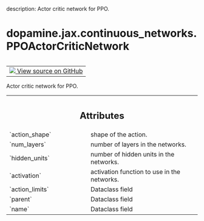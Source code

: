 description: Actor critic network for PPO.

<div itemscope itemtype="http://developers.google.com/ReferenceObject">
<meta itemprop="name" content="dopamine.jax.continuous_networks.PPOActorCriticNetwork" />
<meta itemprop="path" content="Stable" />
</div>

# dopamine.jax.continuous_networks.PPOActorCriticNetwork

<!-- Insert buttons and diff -->

<table class="tfo-notebook-buttons tfo-api nocontent" align="left">
<td>
  <a target="_blank" href="https://github.com/google/dopamine/tree/master/dopamine/jax/continuous_networks.py#L410-L494">
    <img src="https://www.tensorflow.org/images/GitHub-Mark-32px.png" />
    View source on GitHub
  </a>
</td>
</table>



Actor critic network for PPO.

<!-- Placeholder for "Used in" -->




<!-- Tabular view -->
 <table class="responsive fixed orange">
<colgroup><col width="214px"><col></colgroup>
<tr><th colspan="2"><h2 class="add-link">Attributes</h2></th></tr>

<tr>
<td>
`action_shape`<a id="action_shape"></a>
</td>
<td>
shape of the action.
</td>
</tr><tr>
<td>
`num_layers`<a id="num_layers"></a>
</td>
<td>
number of layers in the networks.
</td>
</tr><tr>
<td>
`hidden_units`<a id="hidden_units"></a>
</td>
<td>
number of hidden units in the networks.
</td>
</tr><tr>
<td>
`activation`<a id="activation"></a>
</td>
<td>
activation function to use in the networks.
</td>
</tr><tr>
<td>
`action_limits`<a id="action_limits"></a>
</td>
<td>
Dataclass field
</td>
</tr><tr>
<td>
`parent`<a id="parent"></a>
</td>
<td>
Dataclass field
</td>
</tr><tr>
<td>
`name`<a id="name"></a>
</td>
<td>
Dataclass field
</td>
</tr>
</table>



